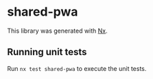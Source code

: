 # shared-pwa

This library was generated with [Nx](https://nx.dev).

## Running unit tests

Run `nx test shared-pwa` to execute the unit tests.
